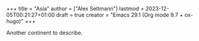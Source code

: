 +++
title = "Asia"
author = ["Alex Seltmann"]
lastmod = 2023-12-05T00:21:27+01:00
draft = true
creator = "Emacs 29.1 (Org mode 9.7 + ox-hugo)"
+++

Another continent to describe.
